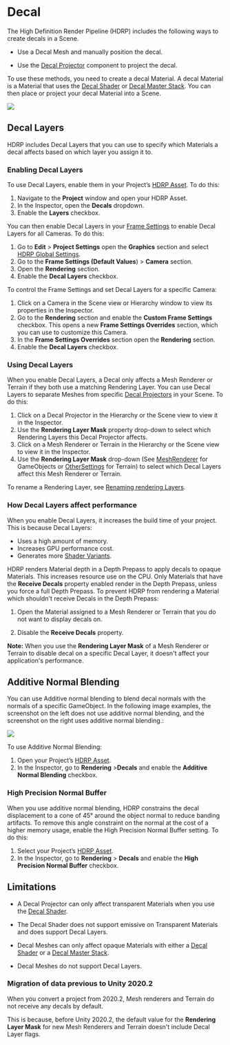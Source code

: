 # Decal

The High Definition Render Pipeline (HDRP) includes the following ways to create decals in a Scene.

- Use a Decal Mesh and manually position the decal.

- Use the [Decal Projector](Decal-Projector.md) component to project the decal.

To use these methods, you need to create a decal Material. A decal Material is a Material that uses the [Decal Shader](Decal-Shader.md) or [Decal Master Stack](master-stack-decal.md). You can then place or project your decal Material into a Scene.

![](Images/HDRPFeatures-DecalShader.png)

## Decal Layers

HDRP includes Decal Layers that you can use to specify which Materials a decal affects based on which layer you assign it to.

### Enabling Decal Layers

To use Decal Layers, enable them in your Project’s [HDRP Asset](HDRP-Asset.md).  To do this:
1. Navigate to the **Project** window and open your HDRP Asset.
2. In the Inspector, open the **Decals** dropdown.
3. Enable the  **Layers**  checkbox.

You can then enable Decal Layers in your [Frame Settings](Frame-Settings.md) to enable Decal Layers for all Cameras. To do this:

1. Go to **Edit** > **Project Settings** open the **Graphics** section and select [HDRP Global Settings](Default-Settings-Window.md).
2. Go to the **Frame Settings (Default Values**) > **Camera** section.
3. Open the **Rendering** section.
4. Enable the **Decal Layers** checkbox.

To control the Frame Settings and set Decal Layers for a specific Camera:

1. Click on a Camera in the Scene view or Hierarchy window to view its properties in the Inspector.
2. Go to the **Rendering** section and enable the **Custom Frame Settings** checkbox. This opens a new **Frame Settings Overrides** section, which you can use to customize this Camera.
3. In the **Frame Settings Overrides** section open the **Rendering** section.
4. Enable the **Decal Layers** checkbox.

### Using Decal Layers

When you enable Decal Layers, a Decal only affects a Mesh Renderer or Terrain if they both use a matching Rendering Layer. You can use Decal Layers to separate Meshes from specific [Decal Projectors](Decal-Projector.md) in your Scene. To do this:

1. Click on a Decal Projector in the Hierarchy or the Scene view to view it in the Inspector.
2. Use the **Rendering Layer Mask** property drop-down to select which Rendering Layers this Decal Projector affects.
4. Click on a Mesh Renderer or Terrain in the Hierarchy or the Scene view to view it in the Inspector.
5. Use the **Rendering Layer Mask** drop-down (See [MeshRenderer](https://docs.unity3d.com/Manual/class-MeshRenderer.html) for GameObjects or [OtherSettings](https://docs.unity3d.com/Manual/terrain-OtherSettings.html) for Terrain) to select which Decal Layers affect this Mesh Renderer or Terrain.

To rename a Rendering Layer, see [Renaming rendering Layers](Rendering-Layers.md#renaming-rendering-layers).

### How Decal Layers affect performance

When you enable Decal Layers, it increases the build time of your project. This is because Decal Layers:

* Uses a high amount of memory.
* Increases GPU performance cost.
* Generates more [Shader Variants](https://docs.unity3d.com/Manual/shader-variants.html).

HDRP renders Material depth in a Depth Prepass to apply decals to opaque Materials. This increases resource use on the CPU. Only Materials that have the **Receive Decals** property enabled render in the Depth Prepass, unless you force a full Depth Prepass. To prevent HDRP from rendering a Material which shouldn't receive Decals in the Depth Prepass:

1. Open the Material assigned to a Mesh Renderer or Terrain that you do not want to display decals on.

2. Disable the **Receive Decals** property.

**Note:** When you use the **Rendering Layer Mask** of a Mesh Renderer or Terrain to disable decal on a specific Decal Layer, it doesn't affect your application's performance.

## Additive Normal Blending

You can use Additive normal blending to blend decal normals with the normals of a specific GameObject.
In the following image examples, the screenshot on the left does not use additive normal blending, and the screenshot on the right uses additive normal blending.:

![](Images/HDRPFeatures-SurfGrad.png)

To use Additive Normal Blending:
1. Open your Project’s [HDRP Asset](HDRP-Asset.md).
2. In the Inspector, go to **Rendering**  >**Decals** and enable the **Additive Normal Blending** checkbox.

### High Precision Normal Buffer

When you use additive normal blending, HDRP constrains the decal displacement to a cone of 45° around the object normal to reduce banding artifacts.
To remove this angle constraint on the normal at the cost of a higher memory usage, enable the High Precision Normal Buffer setting. To do this:

1. Select your Project’s [HDRP Asset](HDRP-Asset.md).
2. In the Inspector, go to **Rendering** > **Decals** and enable the **High Precision Normal Buffer** checkbox.

## Limitations

- A Decal Projector can only affect transparent Materials when you use the [Decal Shader](Decal-Shader.md).

- The Decal Shader does not support emissive on Transparent Materials and does support Decal Layers.

- Decal Meshes can only affect opaque Materials with either a [Decal Shader](Decal-Shader.md) or a [Decal Master Stack](master-stack-decal.md).

- Decal Meshes do not support Decal Layers.

### Migration of data previous to Unity 2020.2

When you convert a project from 2020.2, Mesh renderers and Terrain do not receive any decals by default.

This is because, before Unity 2020.2, the default value for the **Rendering Layer Mask** for new Mesh Renderers and Terrain doesn't include Decal Layer flags.
